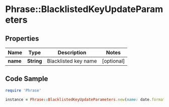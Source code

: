 # Phrase::BlacklistedKeyUpdateParameters

## Properties

Name | Type | Description | Notes
------------ | ------------- | ------------- | -------------
**name** | **String** | Blacklisted key name | [optional] 

## Code Sample

```ruby
require 'Phrase'

instance = Phrase::BlacklistedKeyUpdateParameters.new(name: date.formats.*)
```


